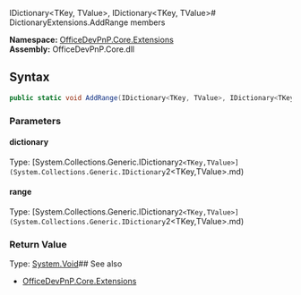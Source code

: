IDictionary<TKey, TValue>, IDictionary<TKey, TValue># DictionaryExtensions.AddRange members
  

**Namespace:** [OfficeDevPnP.Core.Extensions](OfficeDevPnP.Core.Extensions.md)  
**Assembly:** OfficeDevPnP.Core.dll  
## Syntax
```C#
public static void AddRange(IDictionary<TKey, TValue>, IDictionary<TKey, TValue>)
```
### Parameters
#### dictionary
Type: [System.Collections.Generic.IDictionary`2<TKey,TValue>](System.Collections.Generic.IDictionary`2<TKey,TValue>.md) 
#### 
#### range
Type: [System.Collections.Generic.IDictionary`2<TKey,TValue>](System.Collections.Generic.IDictionary`2<TKey,TValue>.md) 
#### 
### Return Value
Type: [System.Void](System.Void.md)## See also
- [OfficeDevPnP.Core.Extensions](OfficeDevPnP.Core.Extensions.md)
